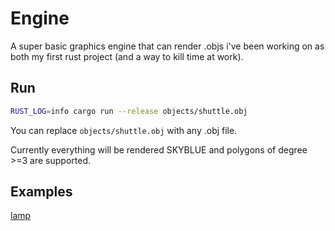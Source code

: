 # Engine

A super basic graphics engine that can render .objs i've been working on as both my first rust project (and a way to kill time at work).

## Run

```sh
RUST_LOG=info cargo run --release objects/shuttle.obj
```
You can replace `objects/shuttle.obj` with any .obj file.

Currently everything will be rendered SKYBLUE and polygons of degree >=3 are supported.

## Examples

[lamp](imgs/lamp.gif)
